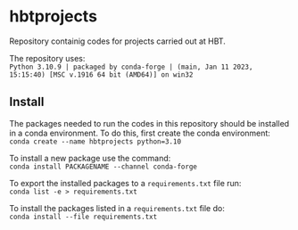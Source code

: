 # hbtprojects
Repository containig codes for projects carried out at HBT.

The repository uses:\
`Python 3.10.9 | packaged by conda-forge | (main, Jan 11 2023, 15:15:40) [MSC v.1916 64 bit (AMD64)] on win32`

## Install
The packages needed to run the codes in this repository should be installed in
a conda environment. To do this, first create the conda environment:\
`conda create --name hbtprojects python=3.10`

To install a new package use the command:\
`conda install PACKAGENAME --channel conda-forge`

To export the installed packages to a `requirements.txt` file run:\
`conda list -e > requirements.txt`

To install the packages listed in a `requirements.txt` file do:\
`conda install --file requirements.txt`
